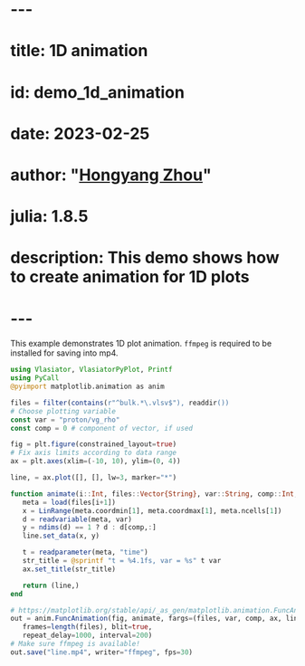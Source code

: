 # ---
# title: 1D animation
# id: demo_1d_animation
# date: 2023-02-25
# author: "[Hongyang Zhou](https://github.com/henry2004y)"
# julia: 1.8.5
# description: This demo shows how to create animation for 1D plots
# ---

This example demonstrates 1D plot animation. `ffmpeg` is required to be installed for saving into mp4.
```julia
using Vlasiator, VlasiatorPyPlot, Printf
using PyCall
@pyimport matplotlib.animation as anim

files = filter(contains(r"^bulk.*\.vlsv$"), readdir())
# Choose plotting variable
const var = "proton/vg_rho"
const comp = 0 # component of vector, if used

fig = plt.figure(constrained_layout=true)
# Fix axis limits according to data range
ax = plt.axes(xlim=(-10, 10), ylim=(0, 4))

line, = ax.plot([], [], lw=3, marker="*")

function animate(i::Int, files::Vector{String}, var::String, comp::Int, ax, line)
   meta = load(files[i+1])
   x = LinRange(meta.coordmin[1], meta.coordmax[1], meta.ncells[1])
   d = readvariable(meta, var)
   y = ndims(d) == 1 ? d : d[comp,:]
   line.set_data(x, y)

   t = readparameter(meta, "time")
   str_title = @sprintf "t = %4.1fs, var = %s" t var
   ax.set_title(str_title)

   return (line,)
end

# https://matplotlib.org/stable/api/_as_gen/matplotlib.animation.FuncAnimation.html
out = anim.FuncAnimation(fig, animate, fargs=(files, var, comp, ax, line),
   frames=length(files), blit=true,
   repeat_delay=1000, interval=200)
# Make sure ffmpeg is available!
out.save("line.mp4", writer="ffmpeg", fps=30)
```